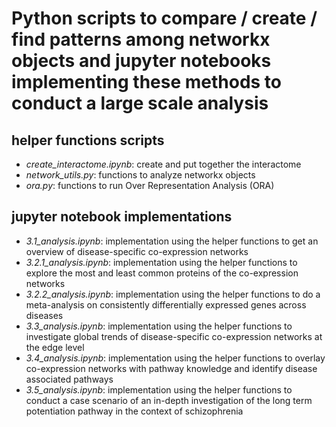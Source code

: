 # Python scripts to compare / create / find patterns among networkx objects and jupyter notebooks implementing these methods to conduct a large scale analysis

## helper functions scripts
- *create_interactome.ipynb*: create and put together the interactome
- *network_utils.py*: functions to analyze networkx objects
- *ora.py*: functions to run Over Representation Analysis (ORA)


## jupyter notebook implementations
- *3.1_analysis.ipynb*: implementation using the helper functions to get an overview of disease-specific co-expression networks
- *3.2.1_analysis.ipynb*: implementation using the helper functions to explore the most and least common proteins of the co-expression networks
- *3.2.2_analysis.ipynb*: implementation using the helper functions to do a meta-analysis on consistently differentially expressed genes across diseases
- *3.3_analysis.ipynb*: implementation using the helper functions to investigate global trends of disease-specific co-expression networks at the edge level
- *3.4_analysis.ipynb*: implementation using the helper functions to overlay co-expression networks with pathway knowledge and identify disease associated pathways
- *3.5_analysis.ipynb*: implementation using the helper functions to conduct a case scenario of an in-depth investigation of the long term potentiation pathway in the context of schizophrenia

